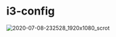 # i3-config

![2020-07-08-232528_1920x1080_scrot](https://user-images.githubusercontent.com/45566380/86973721-520adf00-c175-11ea-93cd-cbb486b78819.png)
